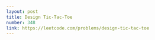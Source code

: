 ```yaml
---
layout: post
title: Design Tic-Tac-Toe
number: 348
link: https://leetcode.com/problems/design-tic-tac-toe
---
```

